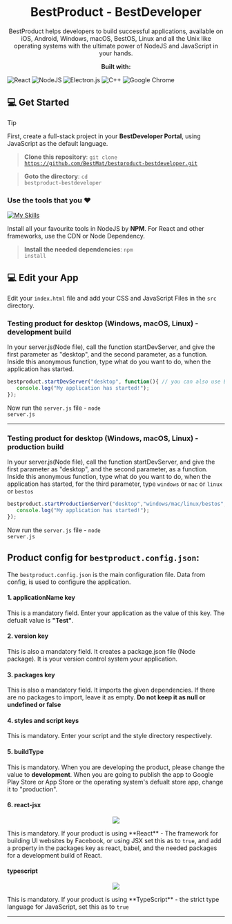 <h1 align="center">
  BestProduct - BestDeveloper
</h1>

<p align="center">
  BestProduct helps developers to build successful applications, available on iOS, Android, Windows, macOS, BestOS, Linux and all the Unix like operating systems with the ultimate power of NodeJS and JavaScript in your hands.<br>
</p>

<p align="center">
<strong>Built with:</strong>
</p>

<p align="center>

![JavaScript](https://img.shields.io/badge/javascript-%23323330.svg?style=for-the-badge&logo=javascript&logoColor=%23F7DF1E)

![React](https://img.shields.io/badge/react-%2320232a.svg?style=for-the-badge&logo=react&logoColor=%2361DAFB)
![NodeJS](https://img.shields.io/badge/node.js-6DA55F?style=for-the-badge&logo=node.js&logoColor=white)
![Electron.js](https://img.shields.io/badge/Electron-191970?style=for-the-badge&logo=Electron&logoColor=white)
![C++](https://img.shields.io/badge/c++-%2300599C.svg?style=for-the-badge&logo=c%2B%2B&logoColor=white)
![Google Chrome](https://img.shields.io/badge/Google%20Chrome-4285F4?style=for-the-badge&logo=GoogleChrome&logoColor=white)


</p>

## 💻 Get Started

> [!TIP]
> First, create a full-stack project in your **BestDeveloper Portal**, using JavaScript as the default language. 

> **Clone this repository**: <code>git clone https://github.com/BestMat/bestproduct-bestdeveloper.git</code>

> **Goto the directory**: <code>cd bestproduct-bestdeveloper</code>

### Use the tools that you ❤️
[![My Skills](https://skillicons.dev/icons?i=javascript,react,vue,angular,ts,electron,python,cpp,tailwind,sass,webpack,babel,next,threejs,bootstrap&perline=5)](https://skillicons.dev)

Install all your favourite tools in NodeJS by **NPM**. For React and other frameworks, use the CDN or Node Dependency.
> **Install the needed dependencies**: <code>npm install</code>        

## 💻 Edit your App
Edit your `index.html` file and add your CSS and JavaScript Files in the `src` directory.

### Testing product for desktop (Windows, macOS, Linux) - development build

In your server.js(Node file), call the function startDevServer, and give the first parameter as "desktop", and the second parameter, as a function. Inside this anonymous function, type what do you want to do, when the application has started.


```javascript
bestproduct.startDevServer("desktop", function(){ // you can also use ES6 arrow functions
   console.log("My application has started!");
});
```

Now run the <code>server.js</code> file - <code>node server.js</code>


***

### Testing product for desktop (Windows, macOS, Linux) - production build

In your server.js(Node file), call the function startDevServer, and give the first parameter as "desktop", and the second parameter, as a function. Inside this anonymous function, type what do you want to do, when the application has started, for the third parameter, type `windows` or `mac` or `linux` or `bestos`


```javascript
bestproduct.startProductionServer("desktop","windows/mac/linux/bestos", function(){ // you can also use ES6 arrow functions
   console.log("My application has started!");
});
```

Now run the <code>server.js</code> file - <code>node server.js</code>

## Product config for `bestproduct.config.json`:

The `bestproduct.config.json` is the main configuration file. Data from config, is used to configure the application.

<h4>1. applicationName key</h4>

This is a mandatory field. Enter your application as the value of this key. The defualt value is **"Test"**.

<h4>2. version key</h4>

This is also a mandatory field. It creates a package.json file (Node package). It is your version control system your application.

<h4>3. packages key</h4>

This is also a mandatory field. It imports the given dependencies. If there are no packages to import, leave it as empty. **Do not keep it as null or undefined or false**

<h4>4. styles and script keys</h4>
This is mandatory. Enter your script and the style directory respectively.
 
 <h4>5. buildType</h4>
 This is mandatory. When you are developing the product, please change the value to <b>development</b>. When you are going to publish the app to Google Play Store or App Store or the operating system's defualt store app, change it to "production".
 
 <h4>6. react-jsx</h4>
 <p align="center">
  <a href="https://skillicons.dev">
    <img src="https://skillicons.dev/icons?i=react,redux,remix" />
  </a>
</p>
 This is mandatory. If your product is using **React** - The framework for building UI websites by Facebook, or using JSX set this as to <code>true</code>, and add a property in the packages key as react, babel, and the needed packages for a development build of React.
 
 <h4>typescript</h4>
  <p align="center">
  <a href="https://skillicons.dev">
    <img src="https://skillicons.dev/icons?i=ts" />
  </a>
</p>
 This is mandatory. If your product is using **TypeScript** - the strict type language for JavaScript, set this as to <code>true</code>

 ---

